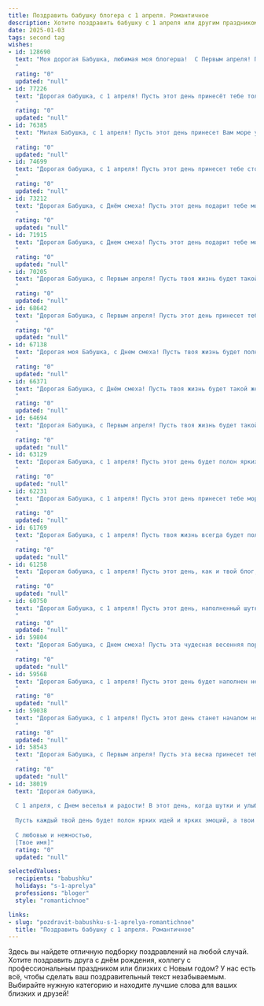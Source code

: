 ```yaml
---
title: Поздравить бабушку блогера с 1 апреля. Романтичное
description: Хотите поздравить бабушку с 1 апреля или другим праздником? Наш ИИ создаст незабываемое поздравление, а вы обязательно выделитесь среди других.  
date: 2025-01-03
tags: second tag
wishes:
- id: 128690
  text: "Моя дорогая Бабушка, любимая моя блогерша!  С Первым апреля! Пусть этот день, полный шуток и веселья, будет наполнен  нежностью и  радостью, как лучшие моменты из твоих прекрасных видео.  Пусть  твоя жизнь,  как  яркий,  волнующий  сюжет, будет  полна  счастья,  любви  и  вдохновения!  Целую тебя крепко-крепко!
  "
  rating: "0"
  updated: "null"
- id: 77226
  text: "Дорогая бабушка, с 1 апреля! Пусть этот день принесёт тебе только радость, смех и море вдохновения для твоих блогов. Твоя творческая душа и любовь к жизни -  настоящий источник света для всех нас. Будь счастлива и любима, как и ты сама любишь своих читателей!
  "
  rating: "0"
  updated: "null"
- id: 76385
  text: "Милая Бабушка, с 1 апреля! Пусть этот день принесет Вам море улыбок, а Ваше сердце будет переполнено любовью и вдохновением! Пусть Ваши блоги продолжают радовать всех нас, а Ваша харизма не знает границ!
  "
  rating: "0"
  updated: "null"
- id: 74699
  text: "Дорогая бабушка, с 1 апреля! Пусть этот день принесет тебе столько же радости и улыбок, сколько ты даришь своим подписчикам! Ты - настоящая звезда блога, и пусть твоя креативность и талант  всегда вдохновляют других. 🤗
  "
  rating: "0"
  updated: "null"
- id: 73212
  text: "Дорогая Бабушка, с Днём смеха! Пусть этот день подарит тебе море улыбок, а ты, как всегда, будешь самой очаровательной блогершей, вдохновляя нас своими историями и мудростью.  Ты — наше солнышко, лучи которого согревают сердца.
  "
  rating: "0"
  updated: "null"
- id: 71915
  text: "Дорогая Бабушка, с Днем смеха! Пусть этот день подарит тебе море радости, улыбок и искрометного юмора, как твои увлекательные блоги, которые приносят свет и вдохновение всем нам.  Счастья тебе, моя дорогая!
  "
  rating: "0"
  updated: "null"
- id: 70205
  text: "Дорогая Бабушка, с Первым апреля! Пусть твоя жизнь будет такой же яркой и интересной, как твои блоги, и каждый день приносит новые впечатления и вдохновение. Пусть любовь и счастье окружают тебя, как заботливые подписчики!
  "
  rating: "0"
  updated: "null"
- id: 68642
  text: "Дорогая Бабушка, с Первым апреля! Пусть этот день принесет тебе столько же ярких красок, сколько ты привносишь в жизнь своим блогом. Пусть тебя окружают любовь, радость и вдохновение!
  "
  rating: "0"
  updated: "null"
- id: 67138
  text: "Дорогая моя Бабушка, с Днем смеха! Пусть твоя жизнь будет полна ярких красок, как твой блог, и улыбок, как твои подписчики. Ты - моя муза, вдохновляющая на творчество и доброту. Счастья тебе, любимая!
  "
  rating: "0"
  updated: "null"
- id: 66371
  text: "Дорогая Бабушка, с Днём смеха! Пусть твоя жизнь будет такой же яркой, веселой и полной юмора, как твой блог! Желаю тебе, чтобы этот день принес море улыбок, теплых объятий и много приятных моментов.
  "
  rating: "0"
  updated: "null"
- id: 64694
  text: "Дорогая Бабушка, с Первым апреля! Пусть твоя жизнь будет такой же яркой и интересной, как твой блог, а  каждый день приносит новые вдохновляющие идеи и  радостные события! 🥰
  "
  rating: "0"
  updated: "null"
- id: 63129
  text: "Дорогая Бабушка, с 1 апреля! Пусть этот день будет полон ярких впечатлений и позитивных эмоций, как твои блоги, которые дарят нам улыбки и вдохновение. Счастья тебе, здоровья и долгих лет, чтобы ты продолжала делиться своей мудростью и любовью с нами!
  "
  rating: "0"
  updated: "null"
- id: 62231
  text: "Дорогая Бабушка, с 1 апреля! Пусть этот день принесет тебе море позитива, ярких эмоций и вдохновения, чтобы твой блог всегда радовал твоих подписчиков! Ты – настоящая муза, и твой талант зажигает сердца людей. Пусть всё, о чем ты мечтаешь, воплотится в жизнь. С любовью, твои.
  "
  rating: "0"
  updated: "null"
- id: 61769
  text: "Дорогая Бабушка, с 1 апреля! Пусть твоя жизнь всегда будет полна ярких красок, как твое творчество на просторах интернета. Пусть твоя аудитория обожает тебя так же сильно, как мы тебя любим!
  "
  rating: "0"
  updated: "null"
- id: 61258
  text: "Дорогая бабушка, с 1 апреля! Пусть этот день, как и твой блог, будет наполнен светом, юмором и добрыми эмоциями. Желаю, чтобы твой талант вдохновлял всех, кто тебя читает, а улыбка никогда не сходила с твоего лица. С любовью, твой (твоя) [Имя].
  "
  rating: "0"
  updated: "null"
- id: 60750
  text: "Дорогая Бабушка, с 1 апреля! Пусть этот день, наполненный шутками и улыбками, принесет тебе море позитивных эмоций и новых идей для твоего блога. Ты – настоящий источник вдохновения, и твоя креативность  завораживает. Пусть твой блог процветает, а твои подписчики всегда будут очарованы твоей харизмой и оптимизмом!
  "
  rating: "0"
  updated: "null"
- id: 59804
  text: "Дорогая Бабушка, с Днем смеха! Пусть эта чудесная весенняя пора принесет тебе много радости, вдохновения и новых идей для твоего блога. Твой  озорной и добрый юмор всегда заставляет меня улыбаться. Спасибо за твою мудрость, любовь и за то, что ты делишься своим талантом с миром! 😊💐
  "
  rating: "0"
  updated: "null"
- id: 59568
  text: "Дорогая Бабушка, с 1 апреля! Пусть этот день будет наполнен не только шутками и смехом, но и теплом, радостью и любовью. Ты - самая талантливая и яркая блогерша, которая вдохновляет своим оптимизмом и мудростью. Пусть твои посты всегда будут наполнены любовью и радостью, и пусть твой блог процветает! С праздником, моя дорогая!
  "
  rating: "0"
  updated: "null"
- id: 59038
  text: "Дорогая Бабушка, с 1 апреля! Пусть этот день станет началом новой главы в твоей жизни, полной ярких событий, вдохновляющих встреч и счастливых моментов. Пусть твои блоги продолжают радовать людей, а твоя душа остаётся такой же светлой и юной, как весенний день!
  "
  rating: "0"
  updated: "null"
- id: 58543
  text: "Дорогая Бабушка, с Первым апреля! Пусть эта весна принесет тебе столько же радости и вдохновения, сколько ты даришь своим подписчикам. Твой блог - это удивительный мир, полный тепла, мудрости и любви, который делает жизнь ярче для всех, кто тебя знает. Пусть твои слова продолжают вдохновлять, а улыбка не сходит с лица! Счастья тебе, моя дорогая!
  "
  rating: "0"
  updated: "null"
- id: 38019
  text: "Дорогая бабушка,
  
  С 1 апреля, с Днем веселья и радости! В этот день, когда шутки и улыбки становятся частью нашей жизни, я хочу поздравить тебя, прекрасного блогера, который умеет зажигать сердца своим творчеством. Ты наполняешь наши дни светом, мудростью и вдохновением, словно солнечный луч, пробивающийся сквозь облака.
  
  Пусть каждый твой день будет полон ярких идей и ярких эмоций, а твои блоги продолжают удивлять и радовать нас своим обаянием. Желаю, чтобы жизнь дарила тебе только самые приятные сюрпризы, а твое сердце всегда било в ритме счастливых мгновений.
  
  С любовью и нежностью,
  [Твое имя]"
  rating: "0"
  updated: "null"

selectedValues:
  recipients: "babushku"
  holidays: "s-1-aprelya"
  professions: "bloger"
  style: "romantichnoe"

links:
- slug: "pozdravit-babushku-s-1-aprelya-romantichnoe"
  title: "Поздравить бабушку с 1 апреля. Романтичное"
---
```


Здесь вы найдете отличную подборку поздравлений на любой случай.
Хотите поздравить друга с днём рождения, коллегу с профессиональным праздником или близких с Новым годом? У нас есть всё, чтобы сделать ваш поздравительный текст незабываемым. Выбирайте нужную категорию и находите лучшие слова для ваших близких и друзей!
